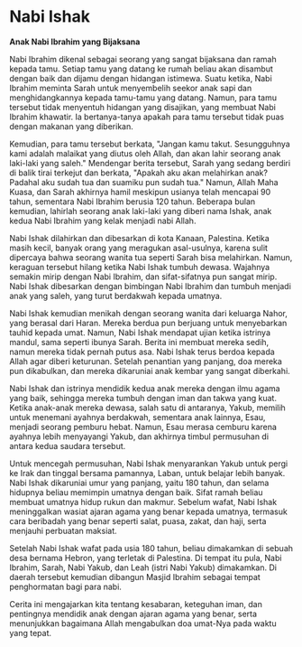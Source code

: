 # Nabi Ishak  
**Anak Nabi Ibrahim yang Bijaksana**

Nabi Ibrahim dikenal sebagai seorang yang sangat bijaksana dan ramah kepada tamu. Setiap tamu yang datang ke rumah beliau akan disambut dengan baik dan dijamu dengan hidangan istimewa. Suatu ketika, Nabi Ibrahim meminta Sarah untuk menyembelih seekor anak sapi dan menghidangkannya kepada tamu-tamu yang datang. Namun, para tamu tersebut tidak menyentuh hidangan yang disajikan, yang membuat Nabi Ibrahim khawatir. Ia bertanya-tanya apakah para tamu tersebut tidak puas dengan makanan yang diberikan.

Kemudian, para tamu tersebut berkata, "Jangan kamu takut. Sesungguhnya kami adalah malaikat yang diutus oleh Allah, dan akan lahir seorang anak laki-laki yang saleh." Mendengar berita tersebut, Sarah yang sedang berdiri di balik tirai terkejut dan berkata, "Apakah aku akan melahirkan anak? Padahal aku sudah tua dan suamiku pun sudah tua." Namun, Allah Maha Kuasa, dan Sarah akhirnya hamil meskipun usianya telah mencapai 90 tahun, sementara Nabi Ibrahim berusia 120 tahun. Beberapa bulan kemudian, lahirlah seorang anak laki-laki yang diberi nama Ishak, anak kedua Nabi Ibrahim yang kelak menjadi nabi Allah.

Nabi Ishak dilahirkan dan dibesarkan di kota Kanaan, Palestina. Ketika masih kecil, banyak orang yang meragukan asal-usulnya, karena sulit dipercaya bahwa seorang wanita tua seperti Sarah bisa melahirkan. Namun, keraguan tersebut hilang ketika Nabi Ishak tumbuh dewasa. Wajahnya semakin mirip dengan Nabi Ibrahim, dan sifat-sifatnya pun sangat mirip. Nabi Ishak dibesarkan dengan bimbingan Nabi Ibrahim dan tumbuh menjadi anak yang saleh, yang turut berdakwah kepada umatnya.

Nabi Ishak kemudian menikah dengan seorang wanita dari keluarga Nahor, yang berasal dari Haran. Mereka berdua pun berjuang untuk menyebarkan tauhid kepada umat. Namun, Nabi Ishak mendapat ujian ketika istrinya mandul, sama seperti ibunya Sarah. Berita ini membuat mereka sedih, namun mereka tidak pernah putus asa. Nabi Ishak terus berdoa kepada Allah agar diberi keturunan. Setelah penantian yang panjang, doa mereka pun dikabulkan, dan mereka dikaruniai anak kembar yang sangat diberkahi.

Nabi Ishak dan istrinya mendidik kedua anak mereka dengan ilmu agama yang baik, sehingga mereka tumbuh dengan iman dan takwa yang kuat. Ketika anak-anak mereka dewasa, salah satu di antaranya, Yakub, memilih untuk menemani ayahnya berdakwah, sementara anak lainnya, Esau, menjadi seorang pemburu hebat. Namun, Esau merasa cemburu karena ayahnya lebih menyayangi Yakub, dan akhirnya timbul permusuhan di antara kedua saudara tersebut.

Untuk mencegah permusuhan, Nabi Ishak menyarankan Yakub untuk pergi ke Irak dan tinggal bersama pamannya, Laban, untuk belajar lebih banyak. Nabi Ishak dikaruniai umur yang panjang, yaitu 180 tahun, dan selama hidupnya beliau memimpin umatnya dengan baik. Sifat ramah beliau membuat umatnya hidup rukun dan makmur. Sebelum wafat, Nabi Ishak meninggalkan wasiat ajaran agama yang benar kepada umatnya, termasuk cara beribadah yang benar seperti salat, puasa, zakat, dan haji, serta menjauhi perbuatan maksiat.

Setelah Nabi Ishak wafat pada usia 180 tahun, beliau dimakamkan di sebuah desa bernama Hebron, yang terletak di Palestina. Di tempat itu pula, Nabi Ibrahim, Sarah, Nabi Yakub, dan Leah (istri Nabi Yakub) dimakamkan. Di daerah tersebut kemudian dibangun Masjid Ibrahim sebagai tempat penghormatan bagi para nabi.


Cerita ini mengajarkan kita tentang kesabaran, keteguhan iman, dan pentingnya mendidik anak dengan ajaran agama yang benar, serta menunjukkan bagaimana Allah mengabulkan doa umat-Nya pada waktu yang tepat.
